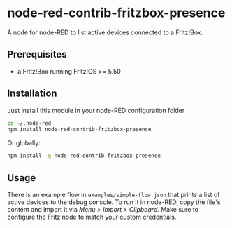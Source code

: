 # node-red-contrib-fritzbox-presence

A node for node-RED to list active devices connected to a Fritz!Box.

## Prerequisites

* a Fritz!Box running Fritz!OS >= 5.50

## Installation

Just install this module in your node-RED configuration folder

```bash
cd ~/.node-red
npm install node-red-contrib-fritzbox-presence
```

Or globally:

```bash
npm install -g node-red-contrib-fritzbox-presence
```

## Usage

There is an example flow in `examples/simple-flow.json` that prints a list of
active devices to the debug console. To run it in node-RED, copy the file's
content and import it via *Menu > Import > Clipboard*. Make sure to configure
the Fritz node to match your custom credentials.
